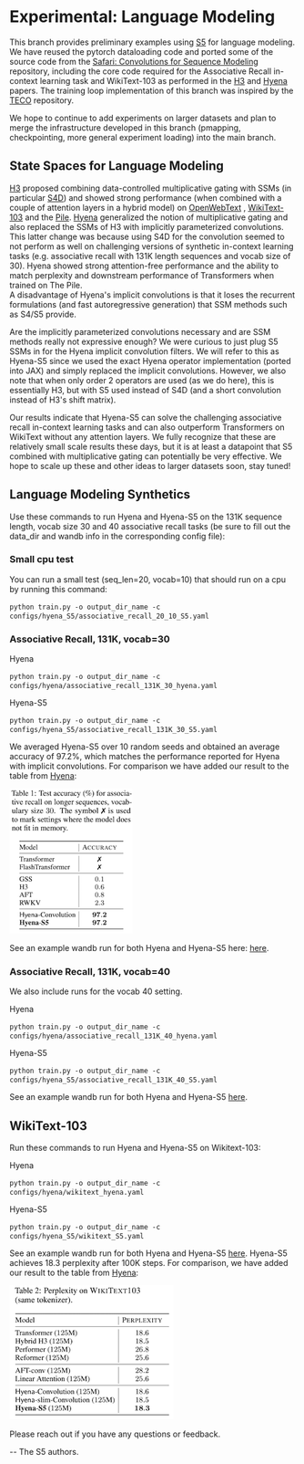 # Experimental: Language Modeling

This branch provides preliminary examples using [S5](https://arxiv.org/abs/2208.04933) for language modeling. We have 
reused the pytorch dataloading code and ported some of the source code from the [Safari: Convolutions for 
Sequence Modeling](https://github.com/HazyResearch/safari) repository, including the core code required for the Associative Recall in-context learning task 
and WikiText-103 as performed in the [H3](https://arxiv.org/abs/2212.14052) and 
[Hyena](https://arxiv.org/abs/2302.10866) papers. The training loop implementation of this branch was inspired by the [TECO](https://github.com/wilson1yan/teco) repository.  

We hope to continue to add experiments on larger datasets and plan to merge the infrastructure developed in this branch (pmapping, checkpointing, more general experiment loading)
into the main branch.


## State Spaces for Language Modeling
[H3](https://arxiv.org/abs/2212.14052) proposed combining data-controlled multiplicative gating with SSMs (in particular [S4D](https://arxiv.org/abs/2206.11893)) and 
showed strong performance (when combined with a couple of attention layers in a hybrid model) on [OpenWebText](https://huggingface.co/datasets/openwebtext) , [WikiText-103](https://huggingface.co/datasets/wikitext) and the [Pile](https://pile.eleuther.ai/).
[Hyena](https://arxiv.org/abs/2302.10866) generalized the notion of multiplicative gating and also replaced the SSMs of H3 with implicitly parameterized convolutions. This latter change was because using S4D for the convolution seemed to not perform as well on 
challenging versions of synthetic in-context learning tasks (e.g. associative recall with 131K length sequences and vocab size of 30). Hyena showed strong attention-free performance and the ability to match perplexity and downstream performance of Transformers when trained on The Pile.  
A disadvantage of Hyena's implicit convolutions is that it loses the recurrent formulations (and fast autoregressive generation) that SSM methods such as S4/S5 provide.

Are the implicitly parameterized convolutions necessary and are SSM methods really not expressive enough? We were curious to just plug S5 SSMs in for the Hyena implicit convolution filters. We will refer to this as Hyena-S5
since we used the exact Hyena operator implementation (ported into JAX) and simply replaced the implicit convolutions. However,
we also note that when only order 2 operators are used (as we do here), this is essentially H3, but with S5 used instead of S4D (and a short convolution instead of H3's shift matrix).

Our results indicate that Hyena-S5 can solve the challenging associative recall in-context learning tasks and can also outperform Transformers on WikiText without any attention layers. We fully recognize that these are relatively small scale results these days, but it is at least a datapoint that S5 combined with 
multiplicative gating can potentially be very effective.  We hope to scale up these and other ideas to larger datasets soon, stay tuned! 



## Language Modeling Synthetics
Use these commands to run Hyena and Hyena-S5 on the 131K sequence length, vocab size 30 and 40 associative recall tasks 
(be sure to fill out the data_dir and wandb info in the corresponding config file):

### Small cpu test
You can run a small test (seq_len=20, vocab=10) that should run on a cpu by running this command:
```commandline
python train.py -o output_dir_name -c configs/hyena_S5/associative_recall_20_10_S5.yaml
```

### Associative Recall, 131K, vocab=30

Hyena
```commandline
python train.py -o output_dir_name -c configs/hyena/associative_recall_131K_30_hyena.yaml
```

Hyena-S5
```commandline
python train.py -o output_dir_name -c configs/hyena_S5/associative_recall_131K_30_S5.yaml
```

We averaged Hyena-S5 over 10 random seeds and obtained an average accuracy of 97.2%, which matches the performance reported for 
Hyena with implicit convolutions. For comparison we have added our result to the table from [Hyena](https://arxiv.org/abs/2302.10866):

![](Tables/assoc_recall.png)

See an example wandb run for both Hyena and Hyena-S5 here: [here](https://api.wandb.ai/links/jimmysmith1919/15am8usz). 


### Associative Recall, 131K, vocab=40
We also include runs for the vocab 40 setting. 

Hyena
```commandline
python train.py -o output_dir_name -c configs/hyena/associative_recall_131K_40_hyena.yaml
```

Hyena-S5
```commandline
python train.py -o output_dir_name -c configs/hyena_S5/associative_recall_131K_40_S5.yaml
```
See an example wandb run for both Hyena and Hyena-S5 [here](https://api.wandb.ai/links/jimmysmith1919/jful23a1). 


## WikiText-103
Run these commands to run Hyena and Hyena-S5 on Wikitext-103:

Hyena
```commandline
python train.py -o output_dir_name -c configs/hyena/wikitext_hyena.yaml
```

Hyena-S5
```commandline
python train.py -o output_dir_name -c configs/hyena_S5/wikitext_S5.yaml
```

See an example wandb run for both Hyena and Hyena-S5 [here](https://api.wandb.ai/links/jimmysmith1919/ddfhke4q). 
Hyena-S5 achieves 18.3 perplexity after 100K steps. For comparison, we have added our result to the table from [Hyena](https://arxiv.org/abs/2302.10866):

![](Tables/wikitext103.png)


Please reach out if you have any questions or feedback.

-- The S5 authors.

